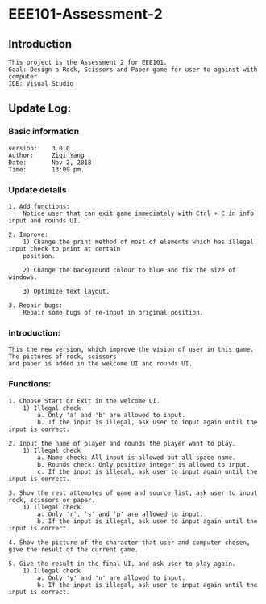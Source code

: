 # EEE101-Assessment-2
## Introduction
    This project is the Assessment 2 for EEE101.
    Goal: Design a Rock, Scissors and Paper game for user to against with computer.
    IDE: Visual Studio
## Update Log:
### Basic information
    version:    3.0.0
    Author:     Ziqi Yang
    Date:       Nov 2, 2018
    Time:       13:09 pm.
### Update details
    1. Add functions:
        Notice user that can exit game immediately with Ctrl + C in info input and rounds UI.

    2. Improve:
        1) Change the print method of most of elements which has illegal input check to print at certain
        position.

        2) Change the background colour to blue and fix the size of windows.

        3) Optimize text layout.
    
    3. Repair bugs:
        Repair some bugs of re-input in original position.
### Introduction:
    This the new version, which improve the vision of user in this game. The pictures of rock, scissors 
    and paper is added in the welcome UI and rounds UI.
### Functions:
    1. Choose Start or Exit in the welcome UI.
        1) Illegal check
            a. Only 'a' and 'b' are allowed to input.
            b. If the input is illegal, ask user to input again until the input is correct.
    
    2. Input the name of player and rounds the player want to play.
        1) Illegal check
            a. Name check: All input is allowed but all space name.
            b. Rounds check: Only positive integer is allowed to input.
            c. If the input is illegal, ask user to input again until the input is correct. 
    
    3. Show the rest attemptes of game and source list, ask user to input rock, scissors or paper.
        1) Illegal check
            a. Only 'r', 's' and 'p' are allowed to input.
            b. If the input is illegal, ask user to input again until the input is correct.
    
    4. Show the picture of the character that user and computer chosen, give the result of the current game.

    5. Give the result in the final UI, and ask user to play again.
        1) Illegal check
            a. Only 'y' and 'n' are allowed to input.
            b. If the input is illegal, ask user to input again until the input is correct.